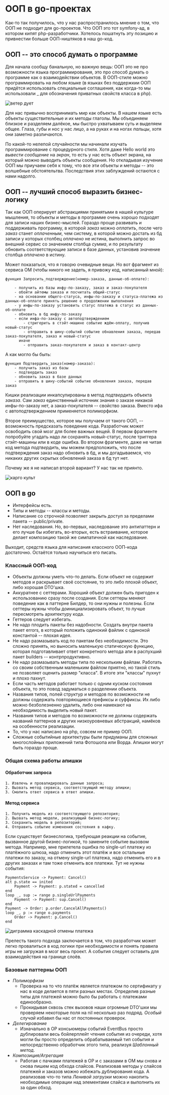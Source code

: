 # ООП в go-проектах

Как-то так получилось, что у нас распространилось мнение о том, что ООП не подходит для  go-проектов. Что ООП это тот symfony-ад, в котором кипят php-разработчики. Хотелось пошатнуть эту позицию и привнестии больше ООП-ништяков в наш go-код.


## ООП -- это способ думать о программе

Для начала сообщу банальную, но важную вещь: ООП это не про возможности языка программирования, это про способ думать о программе как о взаимодействии объектов. В ООП-стиле можно программировать на любом языке (в языках без поддержкии ООП придётся использовать специальные соглашения, как когда-то мы использовали _ для обозначения приватных свойств класса в php).

![ветер дует](./5el.jpg)

Для нас привычно воспринимать мир как объекты. В нашем языке есть объекты существительные и их методы глаголы. Мы объединяем близкое и разделяем далёкое, мы быстро ухватываем суть и выделяем общее. Глаза, губы и нос у нас *лицо*, а на руках и на ногах *пальцы*, хотя они заметно различаются.

По какой-то нелепой случайности мы начинали изучать программирование с процедурного стиля. Хотя даже Hello world это *вывести* *сообщение* на *экран*, то есть у нас есть объект экрана, на который можно выводить объекты сообщения. Но откладывая изучение ООП мы приучаем себя к тому, что все эти объекты и методы -- это волшебные обстоятельтва. Последствия этих заблуждений остаются с нами надолго.

## ООП -- лучший способ выразить бизнес-логику

Так как ООП оперирует абстракциями принятыми в нашей культуре мышления, то объекты и методы в программе очень хорошо подходят для записи наших бизнес-мыслей. Гораздо проще развивать и поддерживать программу, в которой *заказ* можно *оплатить*, после чего *заказ* станет *оплаченным*, чем систему, в которой можно достать из бд записи у которых столбец _оплачено_ не истина, выполнить запрос во внешний сервис со значением столбца _сумма_, и по результату обновить соответствующие записи в базе данных, установив значение столбца _оплачено_ в истину.

Может показаться, что я говорю очевидные вещи. Но вот фрагмент из сервиса OM (чтобы никого не задеть, я привожу код, написанный мной):

```
функция Запросить_подтверждение(номер-заказа, данные-об-оплате):

	- получить из базы инфу-по-заказу, заказ и заказ-покупателя
	- обойти айтемы заказа и посчитать общий-статус
	- на основании общего-статуса, инфы-по-заказу и статуса-платежа из данных-об-оплате принять решение о продолжении выполнения
	- у инфы-по-заказу установить статус платежа в статус из данных-об-оплате
	- обновить в бд инфу-по-заказу
	- если инфа-по-заказу с автоподтверждением
		- стригерить в стэйт-машине событие ждём-оплату, получив новый-статус
		- отправить в шину-событий событие обнавления заказа, передав заказ-покупателя, заказ и новый-статус
	  иначе
		- отправить заказ-покупателя и заказ в контакт-центр 
```

А как могло бы быть:

```
функция Подтвердить_заказ(номер-заказа):
	- получить заказ из базы
	- подтвердить заказ
	- обновить заказ в базе данных
	- отправить в шину-событий событие обновления заказа, передав заказ
```

Кишки реализации инкапсулированы в метод *подтвердить* объекта *заказа*. Сам *заказ* единственный источник знания о заказе никакой инфы-по-заказу нет, а заказ-покупателя -- свойство заказа. Вместо ифа с автоподтверждением применяется полиморфизм.

Второе преимущество, которое мы получаем от такого ООП, -- возможность предсказать поведение кода. Разработчик может освободить свой мозг для более важных вещей. В первом фрагменте попробуйте угадать надо ли сохранять новый-статус, после триггера стэйт-машины или в коде ошибка. Во втором фрагменте, даже не читая код метода *подтвердить*, мы можем предположить, что после подтверждения заказ надо обновить в бд, и мы догадываемся, что никаких других скрытых обновлений заказа в бд тут нет.

Почему же я не написал второй вариант? У нас так не приянто.

![карго культ](./cargo.jpg)

## ООП в go

- Интерфейсы есть.
- Типы и методы -- классы и методы.
- Написание со строчной позволяет закрыть доступ за пределами пакета -- public/private.
- Нет наследования. Но, во-первых, наследование это антипаттерн и его лучше бы избегать, во-вторых, есть встраивание, которое делает композицию такой же симпатичной как наследование.

Выходит, средств языка для написания классного ООП-кода достаточно. Остаётся только научиться его писать.

### Классный ООП-код

- Объекты должны уметь что-то делать. Если объект не содержит методов и раскрывает своё состояние, то это либо плохой объект, либо хорошая DTO'шка.
- Аккуратнее с сеттерами. Хороший объект должен быть пригоден к использованию сразу после создания. Если сеттеры меняют поведение как в паттерне Билдер, то они нужны и полезны. Если сеттеры нужны чтобы доинициализировать объект, то лучше пересмотреть архитектуру кода.
- Геттеров следует избегать.
- Не надо плодить пакеты без надобности. Создать внутри пакета пакет errors, в который положить одинокий файлик с одинокой константой -- плохая идея.
- Не надо размазывать код по пакетам без необходимости. Это сложно принять, но выносить маленькую статическую функцию, которая подготавливает ответ конкретного метода апи в распухший пакет builders -- контрпродуктивно.
- Не надо размазывать методы типа по нескольким файлам. Работать со своим собственным маленьким файлом приятно, но такой стиль не позволяет оценить размер "класса". В итоге эти "классы" пухнут и плохо пахнут.
- Если часть методов работает только с одним куском состояния объекта, то это повод задуматься о разделении объекта.
- Названия типов, полей структур и методов по возможности не должны содержать повторяющиеся префиксы и суффиксы. Их либо можно безболезненно удалить, либо они намекают на необходимость выделить новый пакет.
- Названия типов и методов по возможности не должны содержать названий паттернов и других низкоуровневых абстракций, намёков на особенности реализации.
- То, что у нас написано на php, совсем не пример ООП.
- Сложные событийные архитектуры были придуманы для сложных многослойных приложений типа Фотошопа или Ворда. Апишки могут быть гораздо проще.

### Общая схема работы апишки

#### Обработчик запроса

```
1. Извлечь и провалидировать данные запроса;
2. Вызвать метод сервиса, соответствующий методу апишки;
3. Смапить ответ сервиса в ответ апишки.
```

#### Метод сервиса

```
1. Получить модель из соответствующего репозитория;
2. Вызвать метод модели, реализующий бизнес-логику;
3. Сохранить модель в репозиторий;
4. Отправить событие изменения состояния в кафку.
```

Если существует бизнеслогика, требующая реакции на событие, вызванное другой бизнес-логикой, то замените событие вызовом метода. Например, мне прилетела ошибка по single-url платежу из платёжного шлюза, надо отменить этот платёж и все остальные платежи по заказу, на отмену single-url платежа, надо отменить его и в других заказах и там тоже отменить все платежи. Тут не нужны события:

```
PaymentsService -> Payment: Cancel()
alt p.state == inited
	Payment -> Payment: p.stated = cancelled
end
loop _, sup := range p.singleUrlPayments
	Payment -> Payment: sup.Cancel()
end
Payment -> Order: p.order.CancelAllPayments()
loop _, p := range o.payments
	Order -> Payment: p.Cancel()
end
```
![диграмма каскадной отмены платежа](./cancel.png)

Прелесть такого подхода заключается в том, что разработчик может легко провалиться в код логики при необходимости и понять правила игры не загружая в мозг весь проект. А события следует оставить для взаимодействия на границе слоёв.

### Базовые паттерны ООП

- *Полиморфизм*
  - Проверка на то что платёж является платежом по сертификату у нас в коде делается в пяти разных местах. Определив разные типы для платежей можно было бы работать с платежами единообразно.
  - Прокидывая сквозь стек вызовов наши огромные DTO'шки мы проверяем некоторые поля на nil несколько раз подряд. *Особый случай* избавил бы нас от постоянных проверок.
- *Делегирование*
  - Изначально в OP консьюмеры событий EventBus просто дублировали весь бойлерплейт чтения события из очереди, хотя могли бы просто определить обрабатываемый тип события и непосредственно обработчик этого типа, реализуя *Шаблонный метод*.
- *Композиция/Агрегация*
  - Работая с пачками платежей в OP и с заказами в OM мы снова и снова пишем код обхода слайсов. Реализовав методы у слайсов платежей и заказов можно избежать дублирования кода. А реализовав что-то типа *Ленивой загрузки* можно накопить необходимые операции над элементами слайса и выполнить их за один обход.